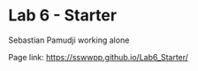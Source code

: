 # Lab 6 - Starter
Sebastian Pamudji
working alone

Page link:
https://sswwpp.github.io/Lab6_Starter/
